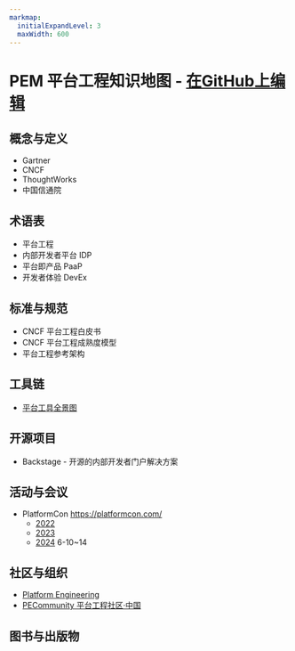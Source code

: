 ```yaml
---
markmap:
  initialExpandLevel: 3
  maxWidth: 600
---
```


# PEM 平台工程知识地图  -  [在GitHub上编辑](https://github.com/PECommunity/mindmap)

## 概念与定义
- Gartner
- CNCF
- ThoughtWorks 
- 中国信通院 

## 术语表
- 平台工程
- 内部开发者平台 IDP 
- 平台即产品 PaaP
- 开发者体验 DevEx  


## 标准与规范
- CNCF 平台工程白皮书
- CNCF 平台工程成熟度模型
- 平台工程参考架构

## 工具链
- [平台工具全景图](https://platformengineering.org/platform-tooling )

## 开源项目
- Backstage - 开源的内部开发者门户解决方案 

## 活动与会议
- PlatformCon https://platformcon.com/
    - [2022](https://2022.platformcon.com/)
    - [2023](https://2023.platformcon.com/)
    - [2024](https://platformcon.com/)  6-10~14

## 社区与组织 
- [Platform Engineering](https://platformengineering.org/)
- [PECommunity 平台工程社区·中国](https://pecommunity.cn/) 

## 图书与出版物 

